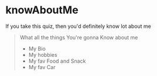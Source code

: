 # knowAboutMe
 If you take this quiz, then you'd definitely know lot about me

>What all the things You're gonna Know about me
>- My Bio
>- My hobbies
>- My fav Food and Snack
>- My fav Car

